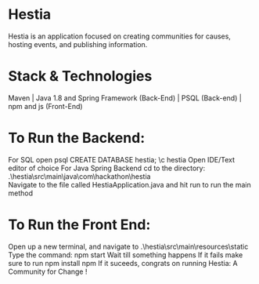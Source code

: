 # Hestia
Hestia is an application focused on creating communities for causes, hosting events, and publishing information.


# Stack & Technologies 
Maven | Java 1.8 and Spring Framework (Back-End) | PSQL (Back-end) | npm and js (Front-End)

# To Run the Backend:
  For SQL
  open psql
  CREATE DATABASE hestia;
  \c hestia
  Open IDE/Text editor of choice
  For Java Spring Backend
  cd to the directory: .\hestia\src\main\java\com\hackathon\hestia\
  Navigate to the file called HestiaApplication.java and hit run to run the main method

# To Run the Front End:
  Open up a new terminal, and navigate to .\hestia\src\main\resources\static
  Type the command: npm start
  Wait till something happens
  If it fails make sure to run npm install npm
  If it suceeds, congrats on running Hestia: A Community for Change !
